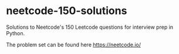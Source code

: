 # neetcode-150-solutions
Solutions to Neetcode's 150 Leetcode questions for interview prep in Python.

The problem set can be found here https://neetcode.io/
